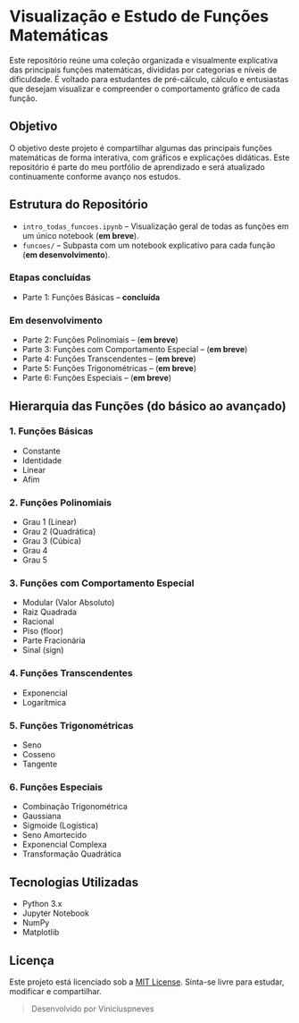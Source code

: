 # Visualização e Estudo de Funções Matemáticas

Este repositório reúne uma coleção organizada e visualmente explicativa das principais funções matemáticas, divididas por categorias e níveis de dificuldade. É voltado para estudantes de pré-cálculo, cálculo e entusiastas que desejam visualizar e compreender o comportamento gráfico de cada função.

## Objetivo

O objetivo deste projeto é compartilhar algumas das principais funções matemáticas de forma interativa, com gráficos e explicações didáticas. Este repositório é parte do meu portfólio de aprendizado e será atualizado continuamente conforme avanço nos estudos.

## Estrutura do Repositório

- `intro_todas_funcoes.ipynb` – Visualização geral de todas as funções em um único notebook (**em breve**).
- `funcoes/` – Subpasta com um notebook explicativo para cada função (**em desenvolvimento**).

### Etapas concluídas

- Parte 1: Funções Básicas – **concluída**

### Em desenvolvimento

- Parte 2: Funções Polinomiais – (**em breve**)  
- Parte 3: Funções com Comportamento Especial – (**em breve**)  
- Parte 4: Funções Transcendentes – (**em breve**)  
- Parte 5: Funções Trigonométricas – (**em breve**)  
- Parte 6: Funções Especiais – (**em breve**)  

## Hierarquia das Funções (do básico ao avançado)

### 1. Funções Básicas

- Constante
- Identidade
- Linear
- Afim

### 2. Funções Polinomiais

- Grau 1 (Linear)
- Grau 2 (Quadrática)
- Grau 3 (Cúbica)
- Grau 4
- Grau 5

### 3. Funções com Comportamento Especial

- Modular (Valor Absoluto)
- Raiz Quadrada
- Racional
- Piso (floor)
- Parte Fracionária
- Sinal (sign)

### 4. Funções Transcendentes

- Exponencial
- Logarítmica

### 5. Funções Trigonométricas

- Seno
- Cosseno
- Tangente

### 6. Funções Especiais

- Combinação Trigonométrica
- Gaussiana
- Sigmoide (Logística)
- Seno Amortecido
- Exponencial Complexa
- Transformação Quadrática

## Tecnologias Utilizadas

- Python 3.x  
- Jupyter Notebook  
- NumPy  
- Matplotlib  

## Licença

Este projeto está licenciado sob a [MIT License](LICENSE). Sinta-se livre para estudar, modificar e compartilhar.

> Desenvolvido por Viniciuspneves
